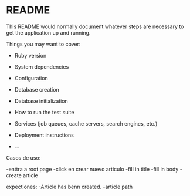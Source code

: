 # README

This README would normally document whatever steps are necessary to get the
application up and running.

Things you may want to cover:

* Ruby version

* System dependencies

* Configuration

* Database creation

* Database initialization

* How to run the test suite

* Services (job queues, cache servers, search engines, etc.)

* Deployment instructions

* ...


Casos de uso:

-enttra a root page
-click en crear nuevo articulo
-fill in title
-fill in body
-create article

expectiones:
-Article has benn created.
-article path

